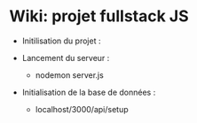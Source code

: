 # Wiki: projet fullstack JS

- Initilisation du projet :
- Lancement du serveur :
    - nodemon server.js

- Initialisation de la base de données :
    - localhost/3000/api/setup
